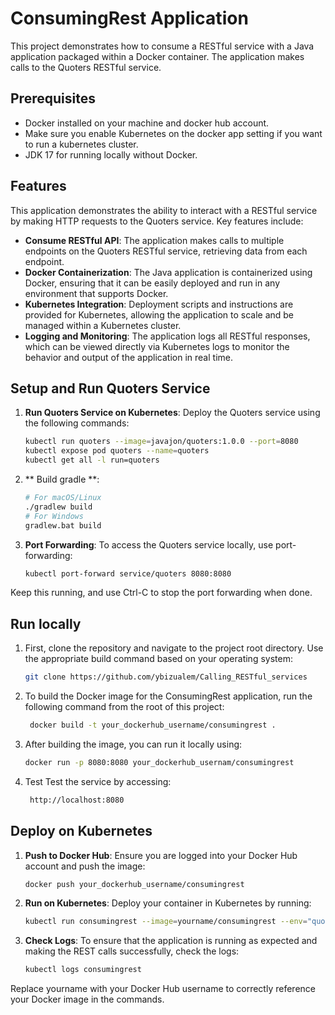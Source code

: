 # ConsumingRest Application

This project demonstrates how to consume a RESTful service with a Java application packaged within a Docker container. The application makes calls to the Quoters RESTful service.

## Prerequisites

- Docker installed on your machine and docker hub account.
- Make sure you enable Kubernetes on the docker app setting if you want to run a kubernetes 
  cluster.
- JDK 17 for running locally without Docker.
  
## Features

This application demonstrates the ability to interact with a RESTful service by making HTTP requests to the Quoters service. Key features include:

- **Consume RESTful API**: The application makes calls to multiple endpoints on the Quoters RESTful service, retrieving data from each endpoint.
- **Docker Containerization**: The Java application is containerized using Docker, ensuring that it can be easily deployed and run in any environment that supports Docker.
- **Kubernetes Integration**: Deployment scripts and instructions are provided for Kubernetes, allowing the application to scale and be managed within a Kubernetes cluster.
- **Logging and Monitoring**: The application logs all RESTful responses, which can be viewed directly via Kubernetes logs to monitor the behavior and output of the application in real time.


## Setup and Run Quoters Service

1. **Run Quoters Service on Kubernetes**:
   Deploy the Quoters service using the following commands:

    ```bash
    kubectl run quoters --image=javajon/quoters:1.0.0 --port=8080
    kubectl expose pod quoters --name=quoters
    kubectl get all -l run=quoters
    ```

2. ** Build gradle **:
     ```bash
    # For macOS/Linux
    ./gradlew build
    # For Windows
    gradlew.bat build
    ```
4.  **Port Forwarding**:
   To access the Quoters service locally, use port-forwarding:

    ```bash
    kubectl port-forward service/quoters 8080:8080
    ```

   Keep this running, and use Ctrl-C to stop the port forwarding when done.

## Run locally 

1. First, clone the repository and navigate to the project root directory. Use the appropriate build command based on your operating system:
   ```bash
   git clone https://github.com/ybizualem/Calling_RESTful_services
   ```
2. To build the Docker image for the ConsumingRest application, run the following command from the root of this project:

   ```bash
    docker build -t your_dockerhub_username/consumingrest .
    ```
2. After building the image, you can run it locally using:
    ```bash
    docker run -p 8080:8080 your_dockerhub_usernam/consumingrest
    ```
3. Test
Test the service by accessing:
    ```bash
     http://localhost:8080
      ```

## Deploy on Kubernetes

1. **Push to Docker Hub**:
   Ensure you are logged into your Docker Hub account and push the image:
   ```bash
   docker push your_dockerhub_username/consumingrest
     ```
2. **Run on Kubernetes**:
   Deploy your container in Kubernetes by running:
   ```bash
   kubectl run consumingrest --image=yourname/consumingrest --env="quoters_base_url=http://quoters:8080"
     ``` 
3. **Check Logs**:
   To ensure that the application is running as expected and making the REST calls successfully, check the logs:
   ```bash
   kubectl logs consumingrest
     ``` 
Replace yourname with your Docker Hub username to correctly reference your Docker image in the commands.

